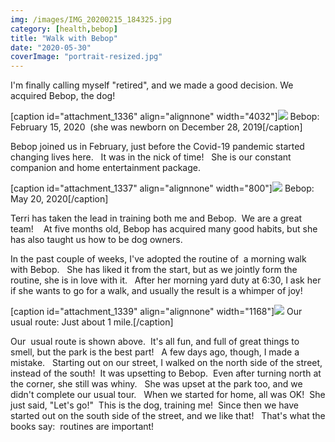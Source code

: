 ```yaml
---
img: /images/IMG_20200215_184325.jpg
category: [health,bebop]
title: "Walk with Bebop"
date: "2020-05-30"
coverImage: "portrait-resized.jpg"
---
```


I'm finally calling myself "retired", and we made a good decision. We acquired Bebop, the dog!

\[caption id="attachment\_1336" align="alignnone" width="4032"\][![](/images/IMG_20200215_184325.jpg)](http://blog.duanemcguire.com/wp-content/uploads/2020/05/IMG_20200215_184325.jpg) Bebop: February 15, 2020  (she was newborn on December 28, 2019\[/caption\]

Bebop joined us in February, just before the Covid-19 pandemic started changing lives here.   It was in the nick of time!   She is our constant companion and home entertainment package.

\[caption id="attachment\_1337" align="alignnone" width="800"\][![](/images/portrait-resized.jpg)](http://blog.duanemcguire.com/wp-content/uploads/2020/05/portrait-resized.jpg) Bebop: May 20, 2020\[/caption\]

Terri has taken the lead in training both me and Bebop.  We are a great team!    At five months old, Bebop has acquired many good habits, but she has also taught us how to be dog owners.

In the past couple of weeks, I've adopted the routine of  a morning walk with Bebop.   She has liked it from the start, but as we jointly form the routine, she is in love with it.   After her morning yard duty at 6:30, I ask her if she wants to go for a walk, and usually the result is a whimper of joy!

\[caption id="attachment\_1339" align="alignnone" width="1168"\][![](/images/Bebop-walk.png)](http://blog.duanemcguire.com/wp-content/uploads/2020/05/Bebop-walk.png) Our usual route: Just about 1 mile.\[/caption\]

Our  usual route is shown above.  It's all fun, and full of great things to smell, but the park is the best part!   A few days ago, though, I made a mistake.   Starting out on our street, I walked on the north side of the street, instead of the south!  It was upsetting to Bebop.  Even after turning north at the corner, she still was whiny.   She was upset at the park too, and we didn't complete our usual tour.   When we started for home, all was OK!  She just said, "Let's go!"  This is the dog, training me!  Since then we have started out on the south side of the street, and we like that!   That's what the books say:  routines are important!
